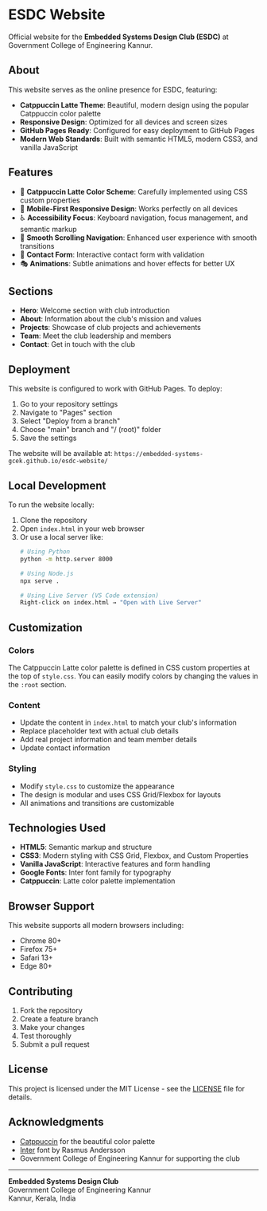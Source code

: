 # ESDC Website

Official website for the **Embedded Systems Design Club (ESDC)** at Government College of Engineering Kannur.

## About

This website serves as the online presence for ESDC, featuring:

- **Catppuccin Latte Theme**: Beautiful, modern design using the popular Catppuccin color palette
- **Responsive Design**: Optimized for all devices and screen sizes
- **GitHub Pages Ready**: Configured for easy deployment to GitHub Pages
- **Modern Web Standards**: Built with semantic HTML5, modern CSS3, and vanilla JavaScript

## Features

- 🎨 **Catppuccin Latte Color Scheme**: Carefully implemented using CSS custom properties
- 📱 **Mobile-First Responsive Design**: Works perfectly on all devices
- ♿ **Accessibility Focus**: Keyboard navigation, focus management, and semantic markup
- 🎯 **Smooth Scrolling Navigation**: Enhanced user experience with smooth transitions
- 📝 **Contact Form**: Interactive contact form with validation
- 🎭 **Animations**: Subtle animations and hover effects for better UX

## Sections

- **Hero**: Welcome section with club introduction
- **About**: Information about the club's mission and values
- **Projects**: Showcase of club projects and achievements
- **Team**: Meet the club leadership and members
- **Contact**: Get in touch with the club

## Deployment

This website is configured to work with GitHub Pages. To deploy:

1. Go to your repository settings
2. Navigate to "Pages" section
3. Select "Deploy from a branch"
4. Choose "main" branch and "/ (root)" folder
5. Save the settings

The website will be available at: `https://embedded-systems-gcek.github.io/esdc-website/`

## Local Development

To run the website locally:

1. Clone the repository
2. Open `index.html` in your web browser
3. Or use a local server like:
   ```bash
   # Using Python
   python -m http.server 8000
   
   # Using Node.js
   npx serve .
   
   # Using Live Server (VS Code extension)
   Right-click on index.html → "Open with Live Server"
   ```

## Customization

### Colors
The Catppuccin Latte color palette is defined in CSS custom properties at the top of `style.css`. You can easily modify colors by changing the values in the `:root` section.

### Content
- Update the content in `index.html` to match your club's information
- Replace placeholder text with actual club details
- Add real project information and team member details
- Update contact information

### Styling
- Modify `style.css` to customize the appearance
- The design is modular and uses CSS Grid/Flexbox for layouts
- All animations and transitions are customizable

## Technologies Used

- **HTML5**: Semantic markup and structure
- **CSS3**: Modern styling with CSS Grid, Flexbox, and Custom Properties
- **Vanilla JavaScript**: Interactive features and form handling
- **Google Fonts**: Inter font family for typography
- **Catppuccin**: Latte color palette implementation

## Browser Support

This website supports all modern browsers including:
- Chrome 80+
- Firefox 75+
- Safari 13+
- Edge 80+

## Contributing

1. Fork the repository
2. Create a feature branch
3. Make your changes
4. Test thoroughly
5. Submit a pull request

## License

This project is licensed under the MIT License - see the [LICENSE](LICENSE) file for details.

## Acknowledgments

- [Catppuccin](https://catppuccin.com/) for the beautiful color palette
- [Inter](https://fonts.google.com/specimen/Inter) font by Rasmus Andersson
- Government College of Engineering Kannur for supporting the club

---

**Embedded Systems Design Club**  
Government College of Engineering Kannur  
Kannur, Kerala, India